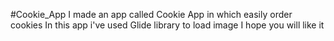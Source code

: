 #Cookie_App
I made an app called Cookie App in which easily order cookies
In this app i've used Glide library to load image
I hope you will like it
